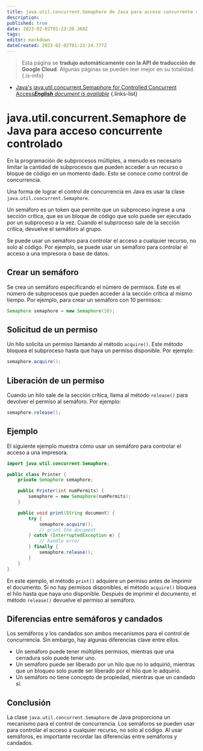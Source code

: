 ```yaml
---
title: java.util.concurrent.Semaphore de Java para acceso concurrente controlado
description: 
published: true
date: 2023-02-02T01:23:26.368Z
tags: 
editor: markdown
dateCreated: 2023-02-02T01:23:24.777Z
---
```


> Esta página se **tradujo automáticamente con la API de traducción de Google Cloud**.
Algunas páginas se pueden leer mejor en su totalidad.{.is-info}



- [Java's java.util.concurrent.Semaphore for Controlled Concurrent Access***English** document is available*](/en/Knowledge-base/Java/java-s-java-util-concurrent-semaphore-for-controlled-concurrent-access)
{.links-list}


# java.util.concurrent.Semaphore de Java para acceso concurrente controlado

En la programación de subprocesos múltiples, a menudo es necesario limitar la cantidad de subprocesos que pueden acceder a un recurso o bloque de código en un momento dado. Esto se conoce como control de concurrencia.

Una forma de lograr el control de concurrencia en Java es usar la clase `java.util.concurrent.Semaphore`.

Un semáforo es un token que permite que un subproceso ingrese a una sección crítica, que es un bloque de código que solo puede ser ejecutado por un subproceso a la vez. Cuando el subproceso sale de la sección crítica, devuelve el semáforo al grupo.

Se puede usar un semáforo para controlar el acceso a cualquier recurso, no solo al código. Por ejemplo, se puede usar un semáforo para controlar el acceso a una impresora o base de datos.

## Crear un semáforo

Se crea un semáforo especificando el número de permisos. Este es el número de subprocesos que pueden acceder a la sección crítica al mismo tiempo. Por ejemplo, para crear un semáforo con 10 permisos:

```java
Semaphore semaphore = new Semaphore(10);
```

## Solicitud de un permiso

Un hilo solicita un permiso llamando al método `acquire()`. Este método bloquea el subproceso hasta que haya un permiso disponible. Por ejemplo:

```java
semaphore.acquire();
```

## Liberación de un permiso

Cuando un hilo sale de la sección crítica, llama al método `release()` para devolver el permiso al semáforo. Por ejemplo:

```java
semaphore.release();
```

## Ejemplo

El siguiente ejemplo muestra cómo usar un semáforo para controlar el acceso a una impresora.

```java
import java.util.concurrent.Semaphore;

public class Printer {
    private Semaphore semaphore;

    public Printer(int numPermits) {
        semaphore = new Semaphore(numPermits);
    }

    public void print(String document) {
        try {
            semaphore.acquire();
            // print the document
        } catch (InterruptedException e) {
            // handle error
        } finally {
            semaphore.release();
        }
    }
}
```

En este ejemplo, el método `print()` adquiere un permiso antes de imprimir el documento. Si no hay permisos disponibles, el método `acquire()` bloquea el hilo hasta que haya uno disponible. Después de imprimir el documento, el método `release()` devuelve el permiso al semáforo.

## Diferencias entre semáforos y candados

Los semáforos y los candados son ambos mecanismos para el control de concurrencia. Sin embargo, hay algunas diferencias clave entre ellos.

- Un semáforo puede tener múltiples permisos, mientras que una cerradura solo puede tener uno.
- Un semáforo puede ser liberado por un hilo que no lo adquirió, mientras que un bloqueo solo puede ser liberado por el hilo que lo adquirió.
- Un semáforo no tiene concepto de propiedad, mientras que un candado sí.

## Conclusión

La clase `java.util.concurrent.Semaphore` de Java proporciona un mecanismo para el control de concurrencia. Los semáforos se pueden usar para controlar el acceso a cualquier recurso, no solo al código. Al usar semáforos, es importante recordar las diferencias entre semáforos y candados.